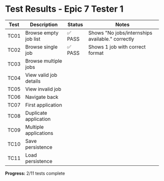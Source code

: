 # Test Results - Epic 7 Tester 1

| Test | Description | Status | Notes |
|------|-------------|--------|-------|
| TC01 | Browse empty job list | ✅ PASS | Shows "No jobs/internships available." correctly |
| TC02 | Browse single job | ✅ PASS | Shows 1 job with correct format |
| TC03 | Browse multiple jobs | | |
| TC04 | View valid job details | | |
| TC05 | View invalid job | | |
| TC06 | Navigate back | | |
| TC07 | First application | | |
| TC08 | Duplicate application | | |
| TC09 | Multiple applications | | |
| TC10 | Save persistence | | |
| TC11 | Load persistence | | |

**Progress:** 2/11 tests complete
